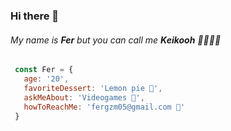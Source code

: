 ### Hi there 👋

###### My name is ***Fer*** but you can call me ***Keikooh*** 👩🏻‍💻🧇

``` js
 const Fer = {
   age: '20',
   favoriteDessert: 'Lemon pie 🍰',
   askMeAbout: 'Videogames 👾',
   howToReachMe: 'fergzm05@gmail.com 📧'
 }
```

